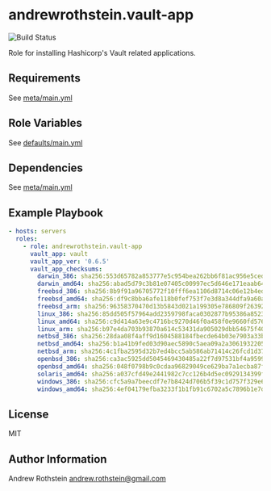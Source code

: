 andrewrothstein.vault-app
=========================
![Build Status](https://github.com/andrewrothstein/ansible-vault-app/actions/workflows/build.yml/badge.svg)

Role for installing Hashicorp's Vault related applications.

Requirements
------------

See [meta/main.yml](meta/main.yml)

Role Variables
--------------

See [defaults/main.yml](defaults/main.yml)

Dependencies
------------

See [meta/main.yml](meta/main.yml)

Example Playbook
----------------

```yml
- hosts: servers
  roles:
    - role: andrewrothstein.vault-app
      vault_app: vault
      vault_app_ver: '0.6.5'
      vault_app_checksums:
        darwin_386: sha256:553d65782a853777e5c954bea262bb6f81ac956e5cedb9e03fd88d07a685d90f
        darwin_amd64: sha256:abad5d79c3b81e07405c00997ec5d646e171eaab644a3c35354a03eb2d43c8e9
        freebsd_386: sha256:8b9f91a96705772f10fff6ea1106d8714c06e12b4eda3256ff0dcd435a9accb6
        freebsd_amd64: sha256:df9c8bba6afe118b0fef753f7e3d8a344dfa9a60a008c9bc8d8cc4da60b6b50a
        freebsd_arm: sha256:96358370470d13b5843d021a199305e786809f26392ee4f399429017238b0453
        linux_386: sha256:85dd505f57964add2359798faca0302877b95386a852331bb0e7d43367a41949
        linux_amd64: sha256:c9d414a63e9c4716bc9270d46f0a458f0e9660fd576efb150aede98eec16e23e
        linux_arm: sha256:b97e4da703b93870a614c53431da905029dbb54675f404f6a878536a1852fecf
        netbsd_386: sha256:28daa08f4aff9d1604588184fbecde64b03e7903a33becab39bed68029507b47
        netbsd_amd64: sha256:b1a41b9fed03d90aec5890c5aea09a2a3061932205231aec0a86d798492a844e
        netbsd_arm: sha256:4c1fba2595d32b7ed4bcc5ab586ab71414c26fcd1d37c1bde2b6a8b1899b53c5
        openbsd_386: sha256:ca3ac5925dd5045469430485a22f7d97531bf4a9599424be495e823d24a1d4c3
        openbsd_amd64: sha256:048f0798b9c0cdaa96829049ce629ba7a1ecba87f5df038677b64ecd615b95b3
        solaris_amd64: sha256:a037cfd49e2441982c7cc126b4d5ec0929134399fa955cf4752341c6a6d854d8
        windows_386: sha256:cfc5a9a7beecdf7e7b8424d706b5f39c1d757f329e6ec490fb627d58f147d51e
        windows_amd64: sha256:4ef04179efba3233f1b1fb91c6702a5c7896b1e7d0d7398500a9c0729e81edf7
```

License
-------

MIT

Author Information
------------------

Andrew Rothstein <andrew.rothstein@gmail.com>

